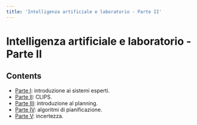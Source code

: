 ```yaml
---
title: 'Intelligenza artificiale e laboratorio - Parte II'
---
```


# Intelligenza artificiale e laboratorio - Parte II

## Contents

- [Parte I](ialab_part02_01.md): introduzione ai sistemi esperti.
- [Parte II](ialab_part02_02.md): CLIPS.
- [Parte III](ialab_part02_03.md): introduzione al planning.
- [Parte IV](ialab_part02_04.md): algoritmi di pianificazione.
- [Parte V](ialab_part02_05.md): incertezza.
